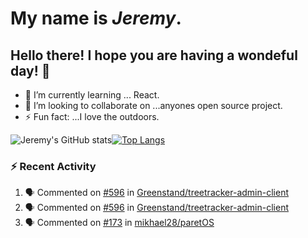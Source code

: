 #  My name is  *Jeremy*.
## Hello there! I hope you are having a wondeful day! 👋

- 🌱 I’m currently learning ... React.
- 👯 I’m looking to collaborate on ...anyones open source project.
- ⚡ Fun fact: ...I love the outdoors.

![Jeremy's GitHub stats](https://github-readme-stats.vercel.app/api?username=jeremydthomas&show_icons=true&theme=dark)[![Top Langs](https://github-readme-stats.vercel.app/api/top-langs/?username=jeremydthomas&layout=compact)](https://github.com/jeremydthomas/github-readme-stats)

### :zap: Recent Activity
<!--START_SECTION:activity-->
1. 🗣 Commented on [#596](https://github.com/Greenstand/treetracker-admin-client/issues/596) in [Greenstand/treetracker-admin-client](https://github.com/Greenstand/treetracker-admin-client)
2. 🗣 Commented on [#596](https://github.com/Greenstand/treetracker-admin-client/issues/596) in [Greenstand/treetracker-admin-client](https://github.com/Greenstand/treetracker-admin-client)
3. 🗣 Commented on [#173](https://github.com/mikhael28/paretOS/issues/173) in [mikhael28/paretOS](https://github.com/mikhael28/paretOS)
<!--END_SECTION:activity-->

<!--
**jeremydthomas/jeremydthomas** is a ✨ _special_ ✨ repository because its `README.md` (this file) appears on your GitHub profile.

Here are some ideas to get you started:

- 🔭 I’m currently working on ...
- 🌱 I’m currently learning ...
- 👯 I’m looking to collaborate on ...
- 🤔 I’m looking for help with ...
- 💬 Ask me about ...
- 📫 How to reach me: ...
- 😄 Pronouns: ...
- ⚡ Fun fact: ...
# title 1
## title 2
### title 3
#### title 4
##### title 5
###### title 6

Text that is **bold**, *italic* and ~~strikethrough~~

* [ ] Item 2
   * [x] Sub Item 2b
* [ ] Item 1

1. Item 1
   1. Item 1
1. Item 2

| Column 1 | Column 2 | Column 3 |
| :--- | :---: | ---: |
| Row 1a | Row 1b | Row 1c |
| Row 2a | Row 2b | Row 2c |

This is a [link](https://mlh.io)

this is inline `code`, here is a block of code below 👇

```ts
const name: string = 'Eddie Jaoude';

// log name
console.log(name);
```

> I am a quote to give context

I am normal text talking about the above quote ☝️ 
-->
